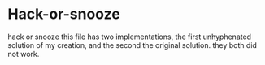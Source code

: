 # Hack-or-snooze
hack or snooze 
this file has two implementations, the first unhyphenated solution of my creation, and the second the original solution. they both did not work. 
